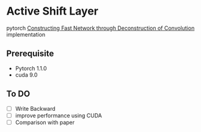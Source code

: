 # Active Shift Layer

pytorch [Constructing Fast Network through Deconstruction of Convolution](https://papers.nips.cc/paper/7835-constructing-fast-network-through-deconstruction-of-convolution.pdf) implementation

## Prerequisite

* Pytorch 1.1.0
* cuda 9.0

## To DO
- [ ] Write Backward
- [ ] improve performance using CUDA
- [ ] Comparison with paper
